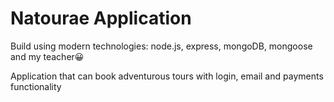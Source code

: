 # Natourae Application

Build using modern technologies: node.js, express, mongoDB, mongoose and my teacher😀

Application that can book adventurous tours with login, email and payments functionality
